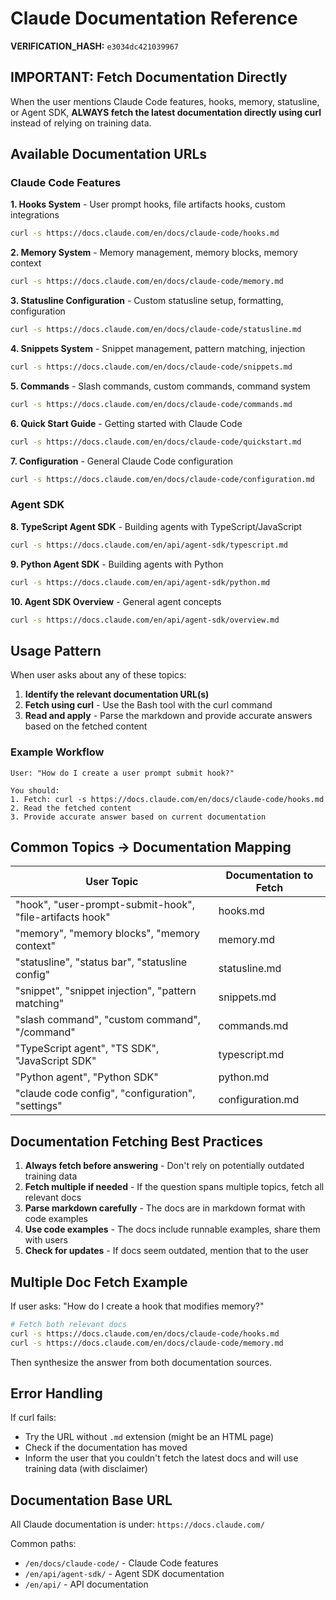 # Claude Documentation Reference

**VERIFICATION_HASH:** `e3034dc421039967`


## IMPORTANT: Fetch Documentation Directly

When the user mentions Claude Code features, hooks, memory, statusline, or Agent SDK, **ALWAYS fetch the latest documentation directly using curl** instead of relying on training data.

## Available Documentation URLs

### Claude Code Features

**1. Hooks System** - User prompt hooks, file artifacts hooks, custom integrations
```bash
curl -s https://docs.claude.com/en/docs/claude-code/hooks.md
```

**2. Memory System** - Memory management, memory blocks, memory context
```bash
curl -s https://docs.claude.com/en/docs/claude-code/memory.md
```

**3. Statusline Configuration** - Custom statusline setup, formatting, configuration
```bash
curl -s https://docs.claude.com/en/docs/claude-code/statusline.md
```

**4. Snippets System** - Snippet management, pattern matching, injection
```bash
curl -s https://docs.claude.com/en/docs/claude-code/snippets.md
```

**5. Commands** - Slash commands, custom commands, command system
```bash
curl -s https://docs.claude.com/en/docs/claude-code/commands.md
```

**6. Quick Start Guide** - Getting started with Claude Code
```bash
curl -s https://docs.claude.com/en/docs/claude-code/quickstart.md
```

**7. Configuration** - General Claude Code configuration
```bash
curl -s https://docs.claude.com/en/docs/claude-code/configuration.md
```

### Agent SDK

**8. TypeScript Agent SDK** - Building agents with TypeScript/JavaScript
```bash
curl -s https://docs.claude.com/en/api/agent-sdk/typescript.md
```

**9. Python Agent SDK** - Building agents with Python
```bash
curl -s https://docs.claude.com/en/api/agent-sdk/python.md
```

**10. Agent SDK Overview** - General agent concepts
```bash
curl -s https://docs.claude.com/en/api/agent-sdk/overview.md
```

## Usage Pattern

When user asks about any of these topics:

1. **Identify the relevant documentation URL(s)**
2. **Fetch using curl** - Use the Bash tool with the curl command
3. **Read and apply** - Parse the markdown and provide accurate answers based on the fetched content

### Example Workflow

```
User: "How do I create a user prompt submit hook?"

You should:
1. Fetch: curl -s https://docs.claude.com/en/docs/claude-code/hooks.md
2. Read the fetched content
3. Provide accurate answer based on current documentation
```

## Common Topics → Documentation Mapping

| User Topic | Documentation to Fetch |
|-----------|----------------------|
| "hook", "user-prompt-submit-hook", "file-artifacts hook" | hooks.md |
| "memory", "memory blocks", "memory context" | memory.md |
| "statusline", "status bar", "statusline config" | statusline.md |
| "snippet", "snippet injection", "pattern matching" | snippets.md |
| "slash command", "custom command", "/command" | commands.md |
| "TypeScript agent", "TS SDK", "JavaScript SDK" | typescript.md |
| "Python agent", "Python SDK" | python.md |
| "claude code config", "configuration", "settings" | configuration.md |

## Documentation Fetching Best Practices

1. **Always fetch before answering** - Don't rely on potentially outdated training data
2. **Fetch multiple if needed** - If the question spans multiple topics, fetch all relevant docs
3. **Parse markdown carefully** - The docs are in markdown format with code examples
4. **Use code examples** - The docs include runnable examples, share them with users
5. **Check for updates** - If docs seem outdated, mention that to the user

## Multiple Doc Fetch Example

If user asks: "How do I create a hook that modifies memory?"

```bash
# Fetch both relevant docs
curl -s https://docs.claude.com/en/docs/claude-code/hooks.md
curl -s https://docs.claude.com/en/docs/claude-code/memory.md
```

Then synthesize the answer from both documentation sources.

## Error Handling

If curl fails:
- Try the URL without `.md` extension (might be an HTML page)
- Check if the documentation has moved
- Inform the user that you couldn't fetch the latest docs and will use training data (with disclaimer)

## Documentation Base URL

All Claude documentation is under: `https://docs.claude.com/`

Common paths:
- `/en/docs/claude-code/` - Claude Code features
- `/en/api/agent-sdk/` - Agent SDK documentation
- `/en/api/` - API documentation
